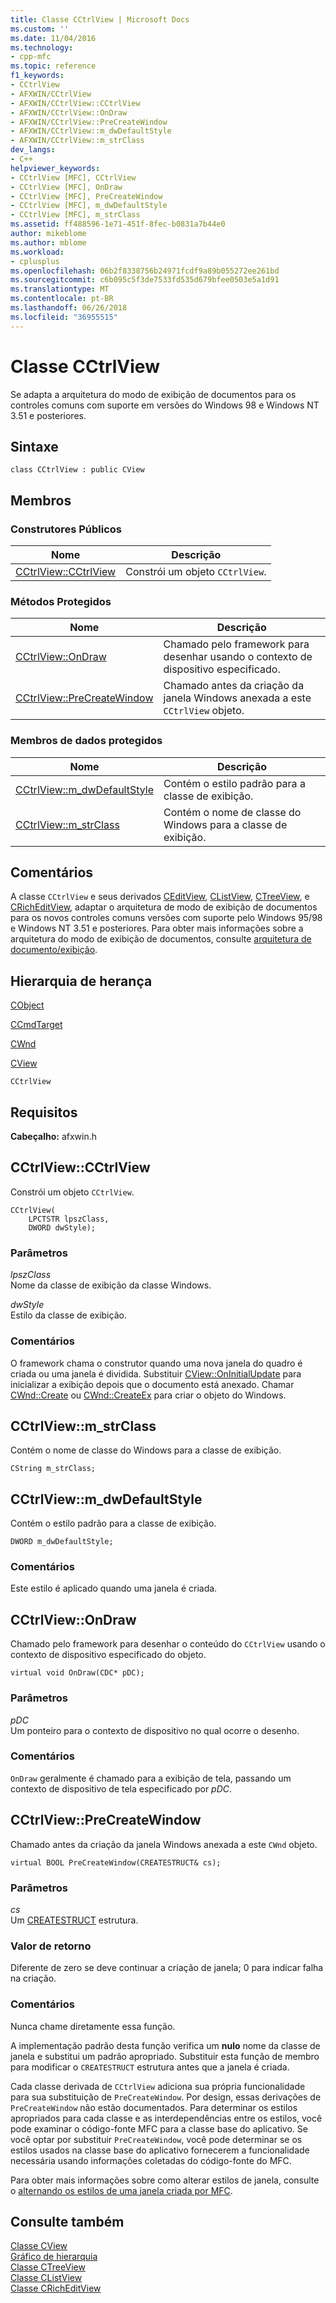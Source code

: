 ```yaml
---
title: Classe CCtrlView | Microsoft Docs
ms.custom: ''
ms.date: 11/04/2016
ms.technology:
- cpp-mfc
ms.topic: reference
f1_keywords:
- CCtrlView
- AFXWIN/CCtrlView
- AFXWIN/CCtrlView::CCtrlView
- AFXWIN/CCtrlView::OnDraw
- AFXWIN/CCtrlView::PreCreateWindow
- AFXWIN/CCtrlView::m_dwDefaultStyle
- AFXWIN/CCtrlView::m_strClass
dev_langs:
- C++
helpviewer_keywords:
- CCtrlView [MFC], CCtrlView
- CCtrlView [MFC], OnDraw
- CCtrlView [MFC], PreCreateWindow
- CCtrlView [MFC], m_dwDefaultStyle
- CCtrlView [MFC], m_strClass
ms.assetid: ff488596-1e71-451f-8fec-b0831a7b44e0
author: mikeblome
ms.author: mblome
ms.workload:
- cplusplus
ms.openlocfilehash: 06b2f8338756b24971fcdf9a89b055272ee261bd
ms.sourcegitcommit: c6b095c5f3de7533fd535d679bfee0503e5a1d91
ms.translationtype: MT
ms.contentlocale: pt-BR
ms.lasthandoff: 06/26/2018
ms.locfileid: "36955515"
---
```

# <a name="cctrlview-class"></a>Classe CCtrlView
Se adapta a arquitetura do modo de exibição de documentos para os controles comuns com suporte em versões do Windows 98 e Windows NT 3.51 e posteriores.  
  
## <a name="syntax"></a>Sintaxe  
  
```  
class CCtrlView : public CView  
```  
  
## <a name="members"></a>Membros  
  
### <a name="public-constructors"></a>Construtores Públicos  
  
|Nome|Descrição|  
|----------|-----------------|  
|[CCtrlView::CCtrlView](#cctrlview)|Constrói um objeto `CCtrlView`.|  
  
### <a name="protected-methods"></a>Métodos Protegidos  
  
|Nome|Descrição|  
|----------|-----------------|  
|[CCtrlView::OnDraw](#ondraw)|Chamado pelo framework para desenhar usando o contexto de dispositivo especificado.|  
|[CCtrlView::PreCreateWindow](#precreatewindow)|Chamado antes da criação da janela Windows anexada a este `CCtrlView` objeto.|  
  
### <a name="protected-data-members"></a>Membros de dados protegidos  
  
|Nome|Descrição|  
|----------|-----------------|  
|[CCtrlView::m_dwDefaultStyle](#m_dwdefaultstyle)|Contém o estilo padrão para a classe de exibição.|  
|[CCtrlView::m_strClass](#m_strclass)|Contém o nome de classe do Windows para a classe de exibição.|  
  
## <a name="remarks"></a>Comentários  
 A classe `CCtrlView` e seus derivados [CEditView](../../mfc/reference/ceditview-class.md), [CListView](../../mfc/reference/clistview-class.md), [CTreeView](../../mfc/reference/ctreeview-class.md), e [CRichEditView](../../mfc/reference/cricheditview-class.md), adaptar o arquitetura de modo de exibição de documentos para os novos controles comuns versões com suporte pelo Windows 95/98 e Windows NT 3.51 e posteriores. Para obter mais informações sobre a arquitetura do modo de exibição de documentos, consulte [arquitetura de documento/exibição](../../mfc/document-view-architecture.md).  
  
## <a name="inheritance-hierarchy"></a>Hierarquia de herança  
 [CObject](../../mfc/reference/cobject-class.md)  
  
 [CCmdTarget](../../mfc/reference/ccmdtarget-class.md)  
  
 [CWnd](../../mfc/reference/cwnd-class.md)  
  
 [CView](../../mfc/reference/cview-class.md)  
  
 `CCtrlView`  
  
## <a name="requirements"></a>Requisitos  
 **Cabeçalho:** afxwin.h  
  
##  <a name="cctrlview"></a>  CCtrlView::CCtrlView  
 Constrói um objeto `CCtrlView`.  
  
```  
CCtrlView(
    LPCTSTR lpszClass,  
    DWORD dwStyle);
```  
  
### <a name="parameters"></a>Parâmetros  
 *lpszClass*  
 Nome da classe de exibição da classe Windows.  
  
 *dwStyle*  
 Estilo da classe de exibição.  
  
### <a name="remarks"></a>Comentários  
 O framework chama o construtor quando uma nova janela do quadro é criada ou uma janela é dividida. Substituir [CView::OnInitialUpdate](../../mfc/reference/cview-class.md#oninitialupdate) para inicializar a exibição depois que o documento está anexado. Chamar [CWnd::Create](../../mfc/reference/cwnd-class.md#create) ou [CWnd::CreateEx](../../mfc/reference/cwnd-class.md#createex) para criar o objeto do Windows.  
  
##  <a name="m_strclass"></a>  CCtrlView::m_strClass  
 Contém o nome de classe do Windows para a classe de exibição.  
  
```  
CString m_strClass;  
```  
  
##  <a name="m_dwdefaultstyle"></a>  CCtrlView::m_dwDefaultStyle  
 Contém o estilo padrão para a classe de exibição.  
  
```  
DWORD m_dwDefaultStyle;  
```  
  
### <a name="remarks"></a>Comentários  
 Este estilo é aplicado quando uma janela é criada.  
  
##  <a name="ondraw"></a>  CCtrlView::OnDraw  
 Chamado pelo framework para desenhar o conteúdo do `CCtrlView` usando o contexto de dispositivo especificado do objeto.  
  
```  
virtual void OnDraw(CDC* pDC);
```  
  
### <a name="parameters"></a>Parâmetros  
 *pDC*  
 Um ponteiro para o contexto de dispositivo no qual ocorre o desenho.  
  
### <a name="remarks"></a>Comentários  
 `OnDraw` geralmente é chamado para a exibição de tela, passando um contexto de dispositivo de tela especificado por *pDC*.  
  
##  <a name="precreatewindow"></a>  CCtrlView::PreCreateWindow  
 Chamado antes da criação da janela Windows anexada a este `CWnd` objeto.  
  
```  
virtual BOOL PreCreateWindow(CREATESTRUCT& cs);
```  
  
### <a name="parameters"></a>Parâmetros  
 *cs*  
 Um [CREATESTRUCT](http://msdn.microsoft.com/library/windows/desktop/ms632603) estrutura.  
  
### <a name="return-value"></a>Valor de retorno  
 Diferente de zero se deve continuar a criação de janela; 0 para indicar falha na criação.  
  
### <a name="remarks"></a>Comentários  
 Nunca chame diretamente essa função.  
  
 A implementação padrão desta função verifica um **nulo** nome da classe de janela e substitui um padrão apropriado. Substituir esta função de membro para modificar o `CREATESTRUCT` estrutura antes que a janela é criada.  
  
 Cada classe derivada de `CCtrlView` adiciona sua própria funcionalidade para sua substituição de `PreCreateWindow`. Por design, essas derivações de `PreCreateWindow` não estão documentados. Para determinar os estilos apropriados para cada classe e as interdependências entre os estilos, você pode examinar o código-fonte MFC para a classe base do aplicativo. Se você optar por substituir `PreCreateWindow`, você pode determinar se os estilos usados na classe base do aplicativo fornecerem a funcionalidade necessária usando informações coletadas do código-fonte do MFC.  
  
 Para obter mais informações sobre como alterar estilos de janela, consulte o [alternando os estilos de uma janela criada por MFC](../../mfc/changing-the-styles-of-a-window-created-by-mfc.md).  
  
## <a name="see-also"></a>Consulte também  
 [Classe CView](../../mfc/reference/cview-class.md)   
 [Gráfico de hierarquia](../../mfc/hierarchy-chart.md)   
 [Classe CTreeView](../../mfc/reference/ctreeview-class.md)   
 [Classe CListView](../../mfc/reference/clistview-class.md)   
 [Classe CRichEditView](../../mfc/reference/cricheditview-class.md)
